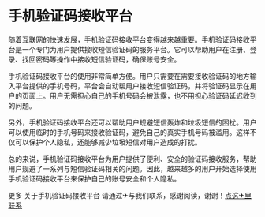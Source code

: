 # 手机验证码接收平台

随着互联网的快速发展，手机验证码接收平台变得越来越重要。手机验证码接收平台是一个专门为用户提供接收短信验证码的服务平台。它可以帮助用户在注册、登录、找回密码等操作中接收短信验证码，确保账号安全。

手机验证码接收平台的使用非常简单方便。用户只需要在需要接收验证码的地方输入平台提供的手机号码，平台会自动帮用户接收短信验证码，并将验证码显示在用户的页面上。用户无需担心自己的手机号码会被泄露，也不用担心验证码延迟收到的问题。

另外，手机验证码接收平台还可以帮助用户规避短信轰炸和垃圾短信的困扰。用户可以使用临时的手机号码来接收验证码，避免自己的真实手机号码被滥用。这样不仅可以保护个人隐私，还能够减少垃圾短信对用户造成的打扰。

总的来说，手机验证码接收平台为用户提供了便利、安全的验证码接收服务，帮助用户规避了一系列与短信验证码相关的问题。因此，越来越多的用户开始选择使用手机验证码接收平台来保护自己的账号安全和个人隐私。

更多 关于手机验证码接收平台 请通过✈与我们联系，感谢阅读，谢谢！[点这✈里联系](https://sms.k02.cc)